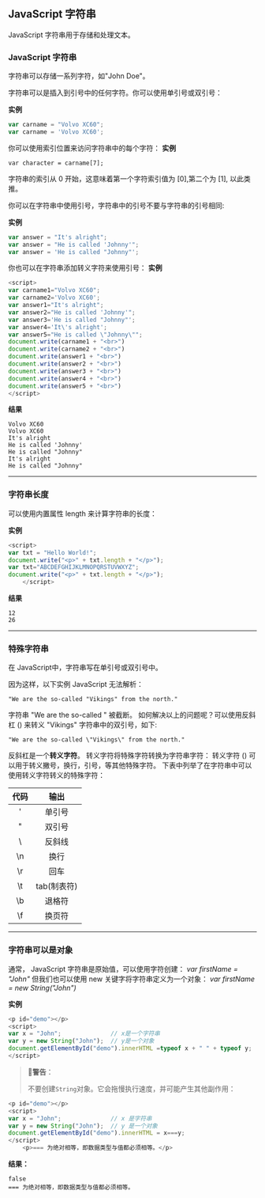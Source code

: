 ## JavaScript 字符串

JavaScript 字符串用于存储和处理文本。



### JavaScript 字符串

字符串可以存储一系列字符，如"John Doe"。

字符串可以是插入到引号中的任何字符。你可以使用单引号或双引号：

**实例**

```js
var carname = "Volvo XC60";
var carname = 'Volvo XC60';
```

你可以使用索引位置来访问字符串中的每个字符：
**实例** 

```
var character = carname[7];
```

字符串的索引从 0 开始，这意味着第一个字符索引值为 [0],第二个为 [1], 以此类推。

你可以在字符串中使用引号，字符串中的引号不要与字符串的引号相同:

**实例** 

```js
var answer = "It's alright";
var answer = "He is called 'Johnny'";
var answer = 'He is called "Johnny"';
```

你也可以在字符串添加转义字符来使用引号：
**实例** 

```js
<script>
var carname1="Volvo XC60";
var carname2='Volvo XC60';
var answer1="It's alright";
var answer2="He is called 'Johnny'";
var answer3='He is called "Johnny"';
var answer4='It\'s alright';
var answer5="He is called \"Johnny\"";
document.write(carname1 + "<br>")
document.write(carname2 + "<br>")
document.write(answer1 + "<br>")
document.write(answer2 + "<br>")
document.write(answer3 + "<br>")
document.write(answer4 + "<br>")
document.write(answer5 + "<br>")
</script>
```

**结果**

```
Volvo XC60
Volvo XC60
It's alright
He is called 'Johnny'
He is called "Johnny"
It's alright
He is called "Johnny"
```

----

### 字符串长度

可以使用内置属性 length 来计算字符串的长度：

**实例**

```js
<script>
var txt = "Hello World!";
document.write("<p>" + txt.length + "</p>");
var txt="ABCDEFGHIJKLMNOPQRSTUVWXYZ";
document.write("<p>" + txt.length + "</p>");
	</script>
```

**结果**

```
12
26
```

-----

### 特殊字符串

在 JavaScript中，字符串写在单引号或双引号中。

因为这样，以下实例 JavaScript 无法解析：

```
"We are the so-called "Vikings" from the north."
```

字符串 "We are the so-called " 被截断。
如何解决以上的问题呢？可以使用反斜杠 (\) 来转义 "Vikings" 字符串中的双引号，如下:

```
"We are the so-called \"Vikings\" from the north." 
```

反斜杠是一个**转义字符**。 转义字符将特殊字符转换为字符串字符：
转义字符 () 可以用于转义撇号，换行，引号，等其他特殊字符。
下表中列举了在字符串中可以使用转义字符转义的特殊字符： 

| 代码 |    输出     |
| :--: | :---------: |
|  \'  |   单引号    |
|  \"  |   双引号    |
| \\  |   反斜线    |
|  \n  |    换行     |
|  \r  |    回车     |
|  \t  | tab(制表符) |
|  \b  |   退格符    |
|  \f  |   换页符    |

-----

### 字符串可以是对象

通常， JavaScript 字符串是原始值，可以使用字符创建： *var firstName = "John"*
但我们也可以使用 new 关键字将字符串定义为一个对象： *var firstName = new String("John")*

**实例**

```js
<p id="demo"></p>
<script>
var x = "John";              // x是一个字符串
var y = new String("John");  // y是一个对象
document.getElementById("demo").innerHTML =typeof x + " " + typeof y;
</script>

```

> :red_circle:**警告**：
>
> 不要创建`String`对象。它会拖慢执行速度，并可能产生其他副作用：

```js
<p id="demo"></p>
<script>
var x = "John";              // x 是字符串
var y = new String("John");  // y 是一个对象
document.getElementById("demo").innerHTML = x===y;
</script>
	<p>=== 为绝对相等，即数据类型与值都必须相等。</p>
```

**结果：**

```
false
=== 为绝对相等，即数据类型与值都必须相等。
```

